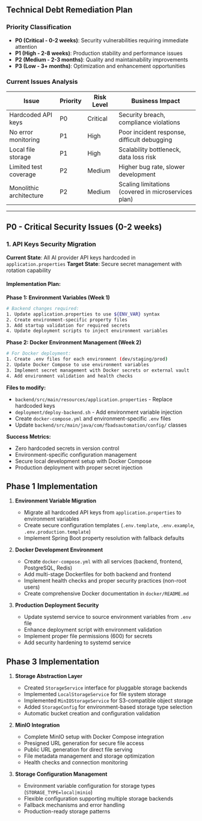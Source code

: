## Technical Debt Remediation Plan

### Priority Classification
- **P0 (Critical - 0-2 weeks)**: Security vulnerabilities requiring immediate attention
- **P1 (High - 2-8 weeks)**: Production stability and performance issues
- **P2 (Medium - 2-3 months)**: Quality and maintainability improvements
- **P3 (Low - 3+ months)**: Optimization and enhancement opportunities

### Current Issues Analysis

| Issue | Priority | Risk Level | Business Impact |
|-------|----------|------------|-----------------|
| Hardcoded API keys | P0 | Critical | Security breach, compliance violations |
| No error monitoring | P1 | High | Poor incident response, difficult debugging |
| Local file storage | P1 | High | Scalability bottleneck, data loss risk |
| Limited test coverage | P2 | Medium | Higher bug rate, slower development |
| Monolithic architecture | P2 | Medium | Scaling limitations (covered in microservices plan) |

---

## P0 - Critical Security Issues (0-2 weeks)

### 1. API Keys Security Migration

**Current State**: All AI provider API keys hardcoded in `application.properties`
**Target State**: Secure secret management with rotation capability

#### Implementation Plan:

**Phase 1: Environment Variables (Week 1)**
```bash
# Backend changes required:
1. Update application.properties to use ${ENV_VAR} syntax
2. Create environment-specific property files
3. Add startup validation for required secrets
4. Update deployment scripts to inject environment variables
```

**Phase 2: Docker Environment Management (Week 2)**
```bash
# For Docker deployment:
1. Create .env files for each environment (dev/staging/prod)
2. Update Docker Compose to use environment variables
3. Implement secret management with Docker secrets or external vault
4. Add environment validation and health checks
```

**Files to modify:**
- `backend/src/main/resources/application.properties` - Replace hardcoded keys
- `deployment/deploy-backend.sh` - Add environment variable injection
- Create `docker-compose.yml` and environment-specific `.env` files
- Update `backend/src/main/java/com/fbadsautomation/config/` classes

**Success Metrics:**
- Zero hardcoded secrets in version control
- Environment-specific configuration management
- Secure local development setup with Docker Compose
- Production deployment with proper secret injection


## Phase 1 Implementation

1. **Environment Variable Migration**
   - Migrate all hardcoded API keys from `application.properties` to environment variables
   - Create secure configuration templates (`.env.template`, `.env.example`, `.env.production.template`)
   - Implement Spring Boot property resolution with fallback defaults

2. **Docker Development Environment** 
   - Create `docker-compose.yml` with all services (backend, frontend, PostgreSQL, Redis)
   - Add multi-stage Dockerfiles for both backend and frontend
   - Implement health checks and proper security practices (non-root users)
   - Create comprehensive Docker documentation in `docker/README.md`

3. **Production Deployment Security**
   - Update systemd service to source environment variables from `.env` file
   - Enhance deployment script with environment validation
   - Implement proper file permissions (600) for secrets
   - Add security hardening to systemd service



## Phase 3 Implementation

1. **Storage Abstraction Layer**
   - Created `StorageService` interface for pluggable storage backends
   - Implemented `LocalStorageService` for file system storage
   - Implemented `MinIOStorageService` for S3-compatible object storage
   - Added `StorageConfig` for environment-based storage type selection
   - Automatic bucket creation and configuration validation

2. **MinIO Integration**
   - Complete MinIO setup with Docker Compose integration
   - Presigned URL generation for secure file access
   - Public URL generation for direct file serving
   - File metadata management and storage optimization
   - Health checks and connection monitoring

3. **Storage Configuration Management**
   - Environment variable configuration for storage types (`STORAGE_TYPE=local|minio`)
   - Flexible configuration supporting multiple storage backends
   - Fallback mechanisms and error handling
   - Production-ready storage patterns

